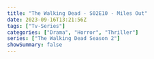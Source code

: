 ```yaml
---
title: "The Walking Dead - S02E10 - Miles Out"
date: 2023-09-16T13:21:56Z
tags: ["Tv-Series"]
categories: ["Drama", "Horror", "Thriller"]
series: ["The Walking Dead Season 2"]
showSummary: false
---
```


  <mux-player stream-type="on-demand"
  src="https://kp3d-my.sharepoint.com/personal/ryoo_kp3d_onmicrosoft_com/_layouts/15/download.aspx?share=EZH5dwWFxK1Dtgy6HYcz8QEBHw-8DEokAnjlQ4so1BaYiQ" metadata-video-title="The Walking Dead - S02E10 - Miles Out" prefer-playback="mse" controls>
  </mux-player>
  
  
  <script src="https://cdn.jsdelivr.net/npm/@mux/mux-player"></script>
  
   <script id="pfZJYaPp1EQZhCCALw7yvmw6RHOstfZ023CgiMHVxqeE" type="application/ld+json">
 {
  "@context": "https://schema.org/",
  "@type": "VideoObject",
  "name": "The Walking Dead - S02E10 - Miles Out",
  "contentUrl": "https://stream.mux.com/pfZJYaPp1EQZhCCALw7yvmw6RHOstfZ023CgiMHVxqeE.m3u8",
  "thumbnailUrl": "https://www.themoviedb.org/t/p/original/eUMwG5vXg4ovEUvXLAFgrr4bQvp.jpg?width=314&fit_mode=preserve&time=25",
  "uploadDate": "2023-09-16T13:21:56Z",
}

</script>
